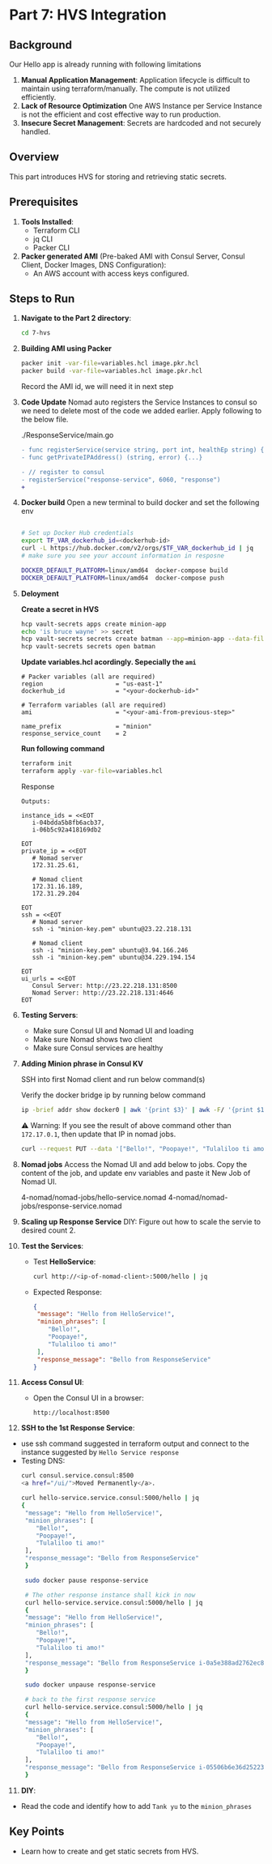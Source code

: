 
# Part 7: HVS Integration

## Background
Our Hello app is already running with following limitations
1. **Manual Application Management**: Application lifecycle is difficult to maintain using terraform/manually. The compute is not utilized efficiently.
2. **Lack of Resource Optimization** One AWS Instance per Service Instance is not the efficient and cost effective way to run production.
3. **Insecure Secret Management**: Secrets are hardcoded and not securely handled.

## Overview
This part introduces HVS for storing and retrieving static secrets.

## Prerequisites
1. **Tools Installed**:
   - Terraform CLI
   - jq CLI
   - Packer CLI
2. **Packer generated AMI** (Pre-baked AMI with Consul Server, Consul Client, Docker Images, DNS Configuration):
   - An AWS account with access keys configured.

## Steps to Run

1. **Navigate to the Part 2 directory**:
   ```bash
   cd 7-hvs
   ```

2. **Building AMI using Packer**
   ```bash
   packer init -var-file=variables.hcl image.pkr.hcl
   packer build -var-file=variables.hcl image.pkr.hcl
   ```

   Record the AMI id, we will need it in next step

3. **Code Update**
   Nomad auto registers the Service Instances to consul so we need to delete most of the code we added earlier. Apply following to the below file.
   
   ./ResponseService/main.go
   ```diff
   - func registerService(service string, port int, healthEp string) {...} 
   - func getPrivateIPAddress() (string, error) {...}

   - // register to consul
   - registerService("response-service", 6060, "response")
   + 
   ```

4. **Docker build**
   Open a new terminal to build docker and set the following env

   ```bash

   # Set up Docker Hub credentials  
   export TF_VAR_dockerhub_id=<dockerhub-id>
   curl -L https://hub.docker.com/v2/orgs/$TF_VAR_dockerhub_id | jq
   # make sure you see your account information in resposne

   DOCKER_DEFAULT_PLATFORM=linux/amd64  docker-compose build
   DOCKER_DEFAULT_PLATFORM=linux/amd64  docker-compose push

   ```

5. **Deloyment**
 
   **Create a secret in HVS**
   ```bash
   hcp vault-secrets apps create minion-app
   echo 'is bruce wayne' >> secret
   hcp vault-secrets secrets create batman --app=minion-app --data-file=- < secret
   hcp vault-secrets secrets open batman
   ```
   
   **Update variables.hcl acordingly. Sepecially the `ami`**
   ```hcl
   # Packer variables (all are required)
   region                    = "us-east-1"
   dockerhub_id              = "<your-dockerhub-id>"

   # Terraform variables (all are required)
   ami                       = "<your-ami-from-previous-step>"

   name_prefix               = "minion"
   response_service_count    = 2
   ```
   
   **Run following command**
   ```bash
   terraform init
   terraform apply -var-file=variables.hcl
   ```
   Response
   ```
   Outputs:

   instance_ids = <<EOT
      i-04bdda5b8fb6acb37,
      i-06b5c92a418169db2

   EOT
   private_ip = <<EOT
      # Nomad server
      172.31.25.61,

      # Nomad client
      172.31.16.189,
      172.31.29.204

   EOT
   ssh = <<EOT
      # Nomad server
      ssh -i "minion-key.pem" ubuntu@23.22.218.131

      # Nomad client
      ssh -i "minion-key.pem" ubuntu@3.94.166.246
      ssh -i "minion-key.pem" ubuntu@34.229.194.154

   EOT
   ui_urls = <<EOT
      Consul Server: http://23.22.218.131:8500
      Nomad Server: http://23.22.218.131:4646
   EOT
   ```
4. **Testing Servers**:
   - Make sure Consul UI and Nomad UI and loading
   - Make sure Nomad shows two client
   - Make sure Consul services are healthy

5. **Adding Minion phrase in Consul KV**

   SSH into first Nomad client and run below command(s)

   Verify the docker bridge ip by running below command
   ```sh
   ip -brief addr show docker0 | awk '{print $3}' | awk -F/ '{print $1}'
   ```

   :warning: Warning: If you see the result of above command other than `172.17.0.1`, then update that IP in nomad jobs.

   ```sh
   curl --request PUT --data '["Bello!", "Poopaye!", "Tulaliloo ti amo!"]' http://consul.service.consul:8500/v1/kv/minion_phrases
   ```

6. **Nomad jobs**
   Access the Nomad UI and add below to jobs. Copy the content of the job, and update env variables and paste it New Job of Nomad UI.

   4-nomad/nomad-jobs/hello-service.nomad
   4-nomad/nomad-jobs/response-service.nomad

7. **Scaling up Response Service**
   DIY: Figure out how to scale the servie to desired count 2.

8. **Test the Services**:
   - Test **HelloService**:
     ```bash
     curl http://<ip-of-nomad-client>:5000/hello | jq
     ```
   - Expected Response:
     ```json
     {
      "message": "Hello from HelloService!",
      "minion_phrases": [
         "Bello!",
         "Poopaye!",
         "Tulaliloo ti amo!"
      ],
      "response_message": "Bello from ResponseService"
     }
     ```

9. **Access Consul UI**:
   - Open the Consul UI in a browser:
     ```plaintext
     http://localhost:8500
     ```
10. **SSH to the 1st Response Service**:
   - use ssh command suggested in terraform output and connect to the instance suggested by `Hello Service response`
   - Testing DNS:
     ```bash
     curl consul.service.consul:8500
     <a href="/ui/">Moved Permanently</a>.

     curl hello-service.service.consul:5000/hello | jq
     {
      "message": "Hello from HelloService!",
      "minion_phrases": [
         "Bello!",
         "Poopaye!",
         "Tulaliloo ti amo!"
      ],
      "response_message": "Bello from ResponseService"
      }

      sudo docker pause response-service

      # The other response instance shall kick in now
      curl hello-service.service.consul:5000/hello | jq
      {
      "message": "Hello from HelloService!",
      "minion_phrases": [
         "Bello!",
         "Poopaye!",
         "Tulaliloo ti amo!"
      ],
      "response_message": "Bello from ResponseService i-0a5e388ad2762ec84!"
      }

      sudo docker unpause response-service

      # back to the first response service
      curl hello-service.service.consul:5000/hello | jq
      {
      "message": "Hello from HelloService!",
      "minion_phrases": [
         "Bello!",
         "Poopaye!",
         "Tulaliloo ti amo!"
      ],
      "response_message": "Bello from ResponseService i-05506b6e36d25223a!"
      }
     ```
11. **DIY**:
   - Read the code and identify how to add `Tank yu` to the `minion_phrases`

## Key Points
- Learn how to create and get static secrets from HVS.

